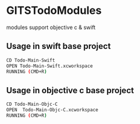 # GITSTodoModules
modules support objective c &amp; swift

## Usage in swift base project
```bash
CD Todo-Main-Swift
OPEN Todo-Main-Swift.xcworkspace
RUNNING (CMD+R)
```


## Usage in objective c base project
```bash
CD Todo-Main-Objc-C
OPEN  Todo-Main-Objc-C.xcworkspace
RUNNING (CMD+R)
```

